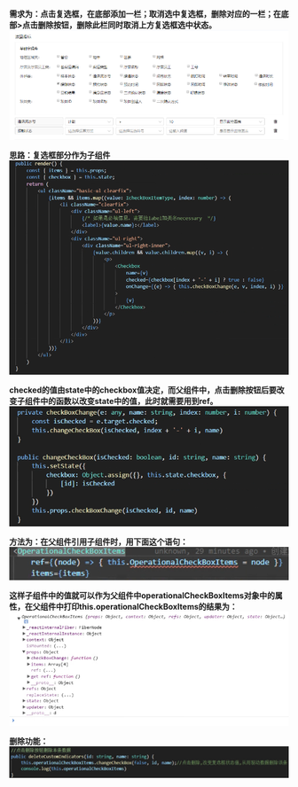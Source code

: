 **需求为：点击复选框，在底部添加一栏；取消选中复选框，删除对应的一栏；在底部>点击删除按钮，删除此栏同时取消上方复选框选中状态。**  
![案例](./images/ref.png)    

**思路：复选框部分作为子组件**  
![复选框](./images/复选框.png)  

**checked的值由state中的checkbox值决定，而父组件中，点击删除按钮后要改变子组件中的函数以改变state中的值，此时就需要用到ref。**    
![子组件中的函数](./images/子组件中的函数.png)   

**方法为：在父组件引用子组件时，用下面这个语句：**    
![ref](./images/ref1.png)  

**这样子组件中的值就可以作为父组件中operationalCheckBoxItems对象中的属性，在父组件中打印this.operationalCheckBoxItems的结果为：**    
![打印结果](./images/打印.png)   

**删除功能：**    
![删除功能](./images/用法.png)  

